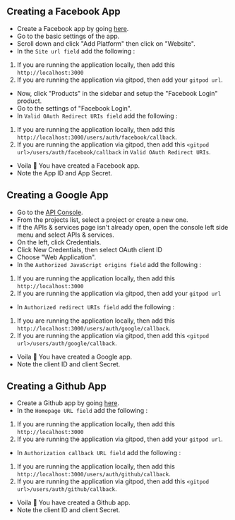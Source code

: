 ## Creating a Facebook App

- Create a Facebook app by going [here](https://developers.facebook.com/).
- Go to the basic settings of the app.
- Scroll down and click "Add Platform" then click on "Website".
- In the `Site url field` add the following :

1. If you are running the application locally, then add this `http://localhost:3000`
2. If you are running the application via gitpod, then add your `gitpod url`.

- Now, click "Products" in the sidebar and setup the "Facebook Login" product.
- Go to the settings of "Facebook Login".
- In `Valid OAuth Redirect URIs field` add the following :

1. If you are running the application locally, then add this `http://localhost:3000/users/auth/facebook/callback`.
2. If you are running the application via gitpod, then add this `<gitpod url>/users/auth/facebook/callback` in `Valid OAuth Redirect URIs`.

- Voila :beers: You have created a Facebook app.
- Note the App ID and App Secret.

## Creating a Google App

- Go to the [API Console](https://console.developers.google.com).
- From the projects list, select a project or create a new one.
- If the APIs & services page isn't already open, open the console left side menu and select APIs & services.
- On the left, click Credentials.
- Click New Credentials, then select OAuth client ID
- Choose "Web Application".
- In the `Authorized JavaScript origins field` add the following :

1. If you are running the application locally, then add this `http://localhost:3000`
2. If you are running the application via gitpod, then add your `gitpod url`

- In `Authorized redirect URIs field` add the following :

1. If you are running the application locally, then add this `http://localhost:3000/users/auth/google/callback`.
2. If you are running the application via gitpod, then add this `<gitpod url>/users/auth/google/callback`.

- Voila :beers: You have created a Google app.
- Note the client ID and client Secret.

## Creating a Github App

- Create a Github app by going [here](https://github.com/settings/developers).
- In the `Homepage URL field` add the following :

1. If you are running the application locally, then add this `http://localhost:3000`
2. If you are running the application via gitpod, then add your `gitpod url`.

- In `Authorization callback URL field` add the following :

1. If you are running the application locally, then add this `http://localhost:3000/users/auth/github/callback`.
2. If you are running the application via gitpod, then add this `<gitpod url>/users/auth/github/callback`.

- Voila :beers: You have created a Github app.
- Note the client ID and client Secret.
